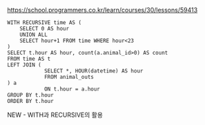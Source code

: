 https://school.programmers.co.kr/learn/courses/30/lessons/59413



~~~
WITH RECURSIVE time AS (
    SELECT 0 AS hour
    UNION ALL
    SELECT hour+1 FROM time WHERE hour<23
)
SELECT t.hour AS hour, count(a.animal_id>0) AS count
FROM time AS t
LEFT JOIN (
            SELECT *, HOUR(datetime) AS hour
            FROM animal_outs
) a
            ON t.hour = a.hour
GROUP BY t.hour
ORDER BY t.hour
~~~

NEW - WITH과 RECURSIVE의 활용
